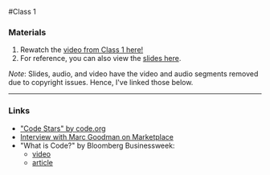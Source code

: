 #Class 1

### Materials

1. Rewatch the <a href="https://youtu.be/_Vn8ojSOt6I" target="_blank">video from Class 1 here!</a>
2. For reference, you can also view the [slides here](slides.pdf).

*Note*: Slides, audio, and video have the video and audio segments removed due to copyright issues. Hence, I've linked those below.

---

### Links

* <a href="https://www.youtube.com/watch?v=dU1xS07N-FA" target="_blank">"Code Stars" by code.org</a>
* <a href="http://www.marketplace.org/2015/02/20/tech/big-book/we-have-some-catching-do-cyber-security" target="_blank">Interview with Marc Goodman on Marketplace</a>
* "What is Code?" by Bloomberg Businessweek:
  * <a href="https://vimeo.com/13098743" target="_blank">video</a>
  * <a href="http://www.bloomberg.com/graphics/2015-paul-ford-what-is-code/" target="_blank">article</a>
